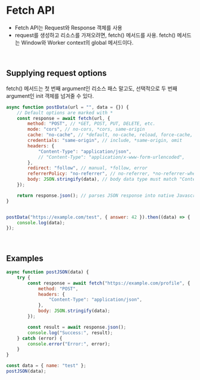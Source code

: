 # Fetch API
- Fetch API는 Request와 Response 객체를 사용
- request를 생성하고 리소스를 가져오려면, fetch() 메서드를 사용. fetch() 메서드는 Window와 Worker context의 global 메서드이다.

<br/>

## Supplying request options
fetch() 메서드는 첫 번째 argument인 리소스 패스 말고도, 선택적으로 두 번째 argument인 init 객체를 넘겨줄 수 있다.

```javascript
async function postData(url = "", data = {}) {
    // Default options are marked with *
    const response = await fetch(url, {
        method: "POST", // *GET, POST, PUT, DELETE, etc.
        mode: "cors", // no-cors, *cors, same-origin
        cache: "no-cache", // *default, no-cache, reload, force-cache, only-if-cached
        credentials: "same-origin", // include, *same-origin, omit
        headers: {
            "Content-Type": "application/json", 
            // "Content-Type": "application/x-www-form-urlencoded", 
        }, 
        redirect: "follow", // manual, *follow, error
        referrerPolicy: "no-referrer", // no-referrer, *no-referrer-when-downgrade, origin, origin-when-cross-origin, same-origin, strict-origin, strict-origin-when-cross-origin, unsafe-url
        body: JSON.stringify(data), // body data type must match "Content-Type" header
    });

    return response.json(); // parses JSON response into native Javascript objects
}


postData("https://example.com/test", { answer: 42 }).then((data) => {
    console.log(data);
});
```

<br/>

## Examples
```javascript
async function postJSON(data) {
    try {
        const response = await fetch("https://example.com/profile", {
            method: "POST", 
            headers: {
                "Content-Type": "application/json", 
            }, 
            body: JSON.stringify(data);
        });

        const result = await response.json();
        console.log("Success:", result);
    } catch (error) {
        console.error("Error:", error);
    }
}

const data = { name: "test" };
postJSON(data);
```